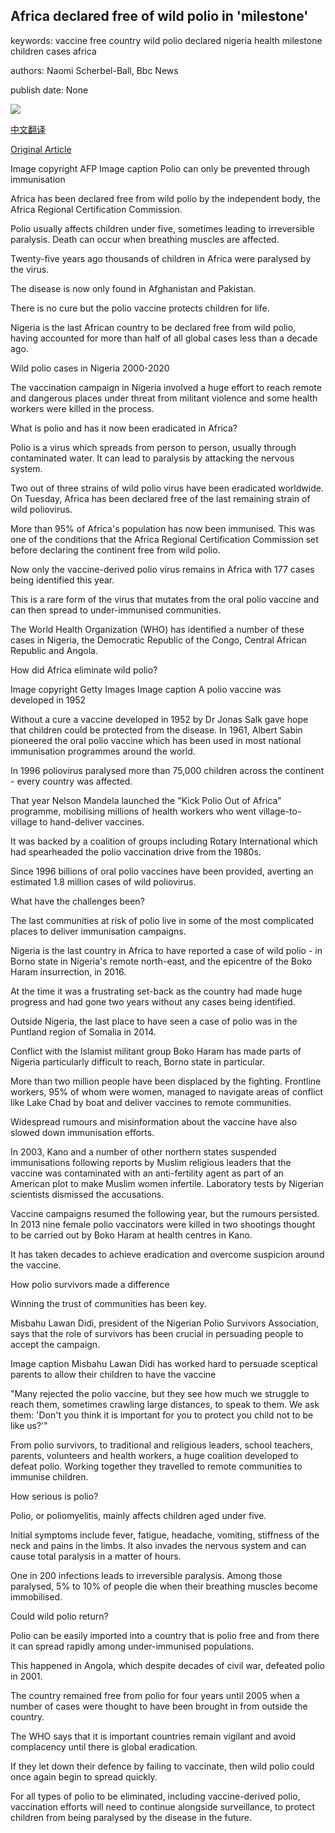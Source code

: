## Africa declared free of wild polio in 'milestone'

keywords: vaccine free country wild polio declared nigeria health milestone children cases africa

authors: Naomi Scherbel-Ball, Bbc News

publish date: None

![](https://ichef.bbci.co.uk/news/1024/branded_news/9048/production/_90763963_gettyimages-72537955.jpg)

[中文翻译](Africa%20declared%20free%20of%20wild%20polio%20in%20%27milestone%27_zh.md)

[Original Article](https://www.bbc.com/news/world-africa-53887947)

Image copyright AFP Image caption Polio can only be prevented through immunisation

Africa has been declared free from wild polio by the independent body, the Africa Regional Certification Commission.

Polio usually affects children under five, sometimes leading to irreversible paralysis. Death can occur when breathing muscles are affected.

Twenty-five years ago thousands of children in Africa were paralysed by the virus.

The disease is now only found in Afghanistan and Pakistan.

There is no cure but the polio vaccine protects children for life.

Nigeria is the last African country to be declared free from wild polio, having accounted for more than half of all global cases less than a decade ago.

Wild polio cases in Nigeria 2000-2020

The vaccination campaign in Nigeria involved a huge effort to reach remote and dangerous places under threat from militant violence and some health workers were killed in the process.

What is polio and has it now been eradicated in Africa?

Polio is a virus which spreads from person to person, usually through contaminated water. It can lead to paralysis by attacking the nervous system.

Two out of three strains of wild polio virus have been eradicated worldwide. On Tuesday, Africa has been declared free of the last remaining strain of wild poliovirus.

More than 95% of Africa's population has now been immunised. This was one of the conditions that the Africa Regional Certification Commission set before declaring the continent free from wild polio.

Now only the vaccine-derived polio virus remains in Africa with 177 cases being identified this year.

This is a rare form of the virus that mutates from the oral polio vaccine and can then spread to under-immunised communities.

The World Health Organization (WHO) has identified a number of these cases in Nigeria, the Democratic Republic of the Congo, Central African Republic and Angola.

How did Africa eliminate wild polio?

Image copyright Getty Images Image caption A polio vaccine was developed in 1952

Without a cure a vaccine developed in 1952 by Dr Jonas Salk gave hope that children could be protected from the disease. In 1961, Albert Sabin pioneered the oral polio vaccine which has been used in most national immunisation programmes around the world.

In 1996 poliovirus paralysed more than 75,000 children across the continent - every country was affected.

That year Nelson Mandela launched the "Kick Polio Out of Africa" programme, mobilising millions of health workers who went village-to-village to hand-deliver vaccines.

It was backed by a coalition of groups including Rotary International which had spearheaded the polio vaccination drive from the 1980s.

Since 1996 billions of oral polio vaccines have been provided, averting an estimated 1.8 million cases of wild poliovirus.

What have the challenges been?

The last communities at risk of polio live in some of the most complicated places to deliver immunisation campaigns.

Nigeria is the last country in Africa to have reported a case of wild polio - in Borno state in Nigeria's remote north-east, and the epicentre of the Boko Haram insurrection, in 2016.

At the time it was a frustrating set-back as the country had made huge progress and had gone two years without any cases being identified.

Outside Nigeria, the last place to have seen a case of polio was in the Puntland region of Somalia in 2014.

Conflict with the Islamist militant group Boko Haram has made parts of Nigeria particularly difficult to reach, Borno state in particular.

More than two million people have been displaced by the fighting. Frontline workers, 95% of whom were women, managed to navigate areas of conflict like Lake Chad by boat and deliver vaccines to remote communities.

Widespread rumours and misinformation about the vaccine have also slowed down immunisation efforts.

In 2003, Kano and a number of other northern states suspended immunisations following reports by Muslim religious leaders that the vaccine was contaminated with an anti-fertility agent as part of an American plot to make Muslim women infertile. Laboratory tests by Nigerian scientists dismissed the accusations.

Vaccine campaigns resumed the following year, but the rumours persisted. In 2013 nine female polio vaccinators were killed in two shootings thought to be carried out by Boko Haram at health centres in Kano.

It has taken decades to achieve eradication and overcome suspicion around the vaccine.

How polio survivors made a difference

Winning the trust of communities has been key.

Misbahu Lawan Didi, president of the Nigerian Polio Survivors Association, says that the role of survivors has been crucial in persuading people to accept the campaign.

Image caption Misbahu Lawan Didi has worked hard to persuade sceptical parents to allow their children to have the vaccine

"Many rejected the polio vaccine, but they see how much we struggle to reach them, sometimes crawling large distances, to speak to them. We ask them: 'Don't you think it is important for you to protect you child not to be like us?'"

From polio survivors, to traditional and religious leaders, school teachers, parents, volunteers and health workers, a huge coalition developed to defeat polio. Working together they travelled to remote communities to immunise children.

How serious is polio?

Polio, or poliomyelitis, mainly affects children aged under five.

Initial symptoms include fever, fatigue, headache, vomiting, stiffness of the neck and pains in the limbs. It also invades the nervous system and can cause total paralysis in a matter of hours.

One in 200 infections leads to irreversible paralysis. Among those paralysed, 5% to 10% of people die when their breathing muscles become immobilised.

Could wild polio return?

Polio can be easily imported into a country that is polio free and from there it can spread rapidly among under-immunised populations.

This happened in Angola, which despite decades of civil war, defeated polio in 2001.

The country remained free from polio for four years until 2005 when a number of cases were thought to have been brought in from outside the country.

The WHO says that it is important countries remain vigilant and avoid complacency until there is global eradication.

If they let down their defence by failing to vaccinate, then wild polio could once again begin to spread quickly.

For all types of polio to be eliminated, including vaccine-derived polio, vaccination efforts will need to continue alongside surveillance, to protect children from being paralysed by the disease in the future.